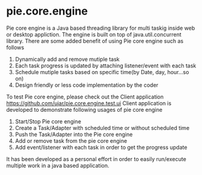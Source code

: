 # pie.core.engine
Pie core engine is a Java based  threading library for multi taskig inside web or desktop appliction. The engine is built on top of  java.util.concurrent library. There
are some added benefit of using Pie core engine such as follows
1. Dynamically add and remove mutiple task
2. Each task progress is updated by attaching listener/event with each task
3. Schedule mutiple tasks based on specific time(by Date, day, hour...so on)
4. Design friendly or less code implementation by the coder

To test Pie core engine, please check out the Client application   https://github.com/ujar/pie.core.engine.test.ui
Client application is developed to demonstrate following usages of pie core engine

1. Start/Stop Pie core engine
2. Create a Task/Adapter with scheduled time or without scheduled time
3. Push the Task/Adapter into the Pie core engine
4. Add or remove task from the pie core engine 
5. Add event/listener with each task in order to get the progress update

It has been developed as a personal effort in order to  easily run/execute multiple work in a java based application.
